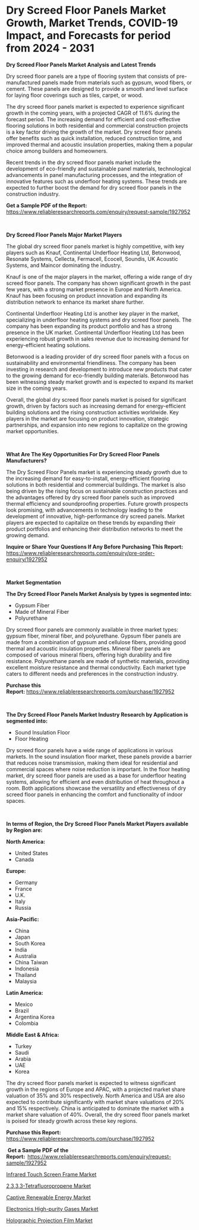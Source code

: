 <p><h1>Dry Screed Floor Panels Market Growth, Market Trends, COVID-19 Impact, and Forecasts for period from 2024 - 2031</h1></p><p><strong>Dry Screed Floor Panels Market Analysis and Latest Trends</strong></p>
<p><p>Dry screed floor panels are a type of flooring system that consists of pre-manufactured panels made from materials such as gypsum, wood fibers, or cement. These panels are designed to provide a smooth and level surface for laying floor coverings such as tiles, carpet, or wood.</p><p>The dry screed floor panels market is expected to experience significant growth in the coming years, with a projected CAGR of 11.6% during the forecast period. The increasing demand for efficient and cost-effective flooring solutions in both residential and commercial construction projects is a key factor driving the growth of the market. Dry screed floor panels offer benefits such as quick installation, reduced construction time, and improved thermal and acoustic insulation properties, making them a popular choice among builders and homeowners.</p><p>Recent trends in the dry screed floor panels market include the development of eco-friendly and sustainable panel materials, technological advancements in panel manufacturing processes, and the integration of innovative features such as underfloor heating systems. These trends are expected to further boost the demand for dry screed floor panels in the construction industry.</p></p>
<p><strong>Get a Sample PDF of the Report:&nbsp;</strong> <a href="https://www.reliableresearchreports.com/enquiry/request-sample/1927952">https://www.reliableresearchreports.com/enquiry/request-sample/1927952</a></p>
<p>&nbsp;</p>
<p><strong>Dry Screed Floor Panels Major Market Players</strong></p>
<p><p>The global dry screed floor panels market is highly competitive, with key players such as Knauf, Continental Underfloor Heating Ltd, Betonwood, Resonate Systems, Cellecta, Fermacell, Ecocell, Soundis, UK Acoustic Systems, and Maincor dominating the industry.</p><p>Knauf is one of the major players in the market, offering a wide range of dry screed floor panels. The company has shown significant growth in the past few years, with a strong market presence in Europe and North America. Knauf has been focusing on product innovation and expanding its distribution network to enhance its market share further.</p><p>Continental Underfloor Heating Ltd is another key player in the market, specializing in underfloor heating systems and dry screed floor panels. The company has been expanding its product portfolio and has a strong presence in the UK market. Continental Underfloor Heating Ltd has been experiencing robust growth in sales revenue due to increasing demand for energy-efficient heating solutions.</p><p>Betonwood is a leading provider of dry screed floor panels with a focus on sustainability and environmental friendliness. The company has been investing in research and development to introduce new products that cater to the growing demand for eco-friendly building materials. Betonwood has been witnessing steady market growth and is expected to expand its market size in the coming years.</p><p>Overall, the global dry screed floor panels market is poised for significant growth, driven by factors such as increasing demand for energy-efficient building solutions and the rising construction activities worldwide. Key players in the market are focusing on product innovation, strategic partnerships, and expansion into new regions to capitalize on the growing market opportunities.</p></p>
<p>&nbsp;</p>
<p><strong>What Are The Key Opportunities For Dry Screed Floor Panels Manufacturers?</strong></p>
<p><p>The Dry Screed Floor Panels market is experiencing steady growth due to the increasing demand for easy-to-install, energy-efficient flooring solutions in both residential and commercial buildings. The market is also being driven by the rising focus on sustainable construction practices and the advantages offered by dry screed floor panels such as improved thermal efficiency and soundproofing properties. Future growth prospects look promising, with advancements in technology leading to the development of innovative, high-performance dry screed panels. Market players are expected to capitalize on these trends by expanding their product portfolios and enhancing their distribution networks to meet the growing demand.</p></p>
<p><strong>Inquire or Share Your Questions If Any Before Purchasing This Report:</strong> <a href="https://www.reliableresearchreports.com/enquiry/pre-order-enquiry/1927952">https://www.reliableresearchreports.com/enquiry/pre-order-enquiry/1927952</a></p>
<p>&nbsp;</p>
<p><strong>Market Segmentation</strong></p>
<p><strong>The Dry Screed Floor Panels Market Analysis by types is segmented into:</strong></p>
<p><ul><li>Gypsum Fiber</li><li>Made of Mineral Fiber</li><li>Polyurethane</li></ul></p>
<p><p>Dry screed floor panels are commonly available in three market types: gypsum fiber, mineral fiber, and polyurethane. Gypsum fiber panels are made from a combination of gypsum and cellulose fibers, providing good thermal and acoustic insulation properties. Mineral fiber panels are composed of various mineral fibers, offering high durability and fire resistance. Polyurethane panels are made of synthetic materials, providing excellent moisture resistance and thermal conductivity. Each market type caters to different needs and preferences in the construction industry.</p></p>
<p><strong>Purchase this Report:&nbsp;</strong><a href="https://www.reliableresearchreports.com/purchase/1927952">https://www.reliableresearchreports.com/purchase/1927952</a></p>
<p>&nbsp;</p>
<p><strong>The Dry Screed Floor Panels Market Industry Research by Application is segmented into:</strong></p>
<p><ul><li>Sound Insulation Floor</li><li>Floor Heating</li></ul></p>
<p><p>Dry screed floor panels have a wide range of applications in various markets. In the sound insulation floor market, these panels provide a barrier that reduces noise transmission, making them ideal for residential and commercial spaces where noise reduction is important. In the floor heating market, dry screed floor panels are used as a base for underfloor heating systems, allowing for efficient and even distribution of heat throughout a room. Both applications showcase the versatility and effectiveness of dry screed floor panels in enhancing the comfort and functionality of indoor spaces.</p></p>
<p>&nbsp;</p>
<p><strong>In terms of Region, the Dry Screed Floor Panels Market Players available by Region are:</strong></p>
<p>
    <p> <strong> North America: </strong>
        <ul>
            <li>United States</li>
            <li>Canada</li>
        </ul>
        </p> 
    <p> <strong> Europe: </strong>
        <ul>
            <li>Germany</li>
            <li>France</li>
            <li>U.K.</li>
            <li>Italy</li>
            <li>Russia</li>
        </ul>
        </p> 
    <p> <strong> Asia-Pacific: </strong>
        <ul>
            <li>China</li>
            <li>Japan</li>
            <li>South Korea</li>
            <li>India</li>
            <li>Australia</li>
            <li>China Taiwan</li>
            <li>Indonesia</li>
            <li>Thailand</li>
            <li>Malaysia</li>
        </ul>
        </p> 
    <p> <strong> Latin America: </strong>
        <ul>
            <li>Mexico</li>
            <li>Brazil</li>
            <li>Argentina Korea</li>
            <li>Colombia</li>
        </ul>
        </p> 
    <p> <strong> Middle East & Africa: </strong>
        <ul>
            <li>Turkey</li>
            <li>Saudi</li>
            <li>Arabia</li>
            <li>UAE</li>
            <li>Korea</li>
        </ul>
    </p>
    </p>
<p><p>The dry screed floor panels market is expected to witness significant growth in the regions of Europe and APAC, with a projected market share valuation of 35% and 30% respectively. North America and USA are also expected to contribute significantly with market share valuations of 20% and 15% respectively. China is anticipated to dominate the market with a market share valuation of 40%. Overall, the dry screed floor panels market is poised for steady growth across these key regions.</p></p>
<p><strong>Purchase this Report: </strong><a href="https://www.reliableresearchreports.com/purchase/1927952">https://www.reliableresearchreports.com/purchase/1927952</a></p>
<p>&nbsp;<strong>Get a Sample PDF of the Report:&nbsp;&nbsp;</strong><a href="https://www.reliableresearchreports.com/enquiry/request-sample/1927952">https://www.reliableresearchreports.com/enquiry/request-sample/1927952</a></p>
<p><strong></strong></p>
<p><p><a href="https://view.publitas.com/reportprime-1/infrared-touch-screen-frame-market-furnish-information-about-market-size-market-share-market-dynamics-and-projections-spanning-from-2024-to-2031/">Infrared Touch Screen Frame Market</a></p><p><a href="https://extreme-scabiosa-c81.notion.site/2-3-3-3-Tetrafluoropropene-Market-Size-and-Growth-Market-Segmentation-Regional-and-Country-Breakdo-82e2dc40487743dc900e08b690c388e2">2,3,3,3-Tetrafluoropropene Market</a></p><p><a href="https://carnation-joke-41f.notion.site/Captive-Renewable-Energy-Market-Analysis-Examines-its-Scope-on-Growth-Opportunities-and-Forecasted--4a93cebc37554be5b0e0e9acf8dd24bf">Captive Renewable Energy Market</a></p><p><a href="https://adventurous-uranium-ef9.notion.site/Electronics-High-purity-Gases-Market-Research-Report-The-Key-To-Successful-Business-Strategy-Foreca-ff0f76cb8eb6419b923c438cadf0a39b">Electronics High-purity Gases Market</a></p><p><a href="https://view.publitas.com/reportprime-1/decoding-the-holographic-projection-film-market-a-deep-dive-into-the-latest-market-trends-market-segmentation-and-competitive-analysis/">Holographic Projection Film Market</a></p></p>